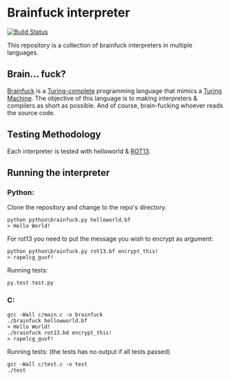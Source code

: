 Brainfuck interpreter
=====================
[![Build Status](https://travis-ci.org/AdrianTeng/brainfuck.svg?branch=master)](https://travis-ci.org/AdrianTeng/brainfuck)

This repository is a collection of brainfuck interpreters in multiple languages.

Brain... fuck?
--------------
[Brainfuck](http://en.wikipedia.org/wiki/Brainfuck#Brainfuck.27s_formal_.22parent_language.22) is a [Turing-complete](http://en.wikipedia.org/wiki/Turing_completeness) programming language that mimics a [Turing Machine](http://en.wikipedia.org/wiki/Turing_machine). The objective of this language is to making interpreters \& compilers as short as possible. And of course, brain-fucking whoever reads the source code.


Testing Methodology
-------------------
Each interpreter is tested with helloworld \& [ROT13](http://en.wikipedia.org/wiki/ROT13).


Running the interpreter
-----------------------
### Python:
Clone the repository and change to the repo's directory.

    python python\brainfuck.py helloworld.bf
    > Hello World!

For rot13 you need to put the message you wish to encrypt as argument:

    python python\brainfuck.py rot13.bf encrypt_this!
    > rapelcg_guvf!

Running tests:

    py.test test.py

### C:

    gcc -Wall c/main.c -o brainfuck
    ./brainfuck hellowworld.bf
    > Hello World!
    ./brainfuck rot13.bd encrypt_this!
    > rapelcg_guvf!


Running tests: (the tests has no output if all tests passed)

    gcc -Wall c/test.c -o test
    ./test

